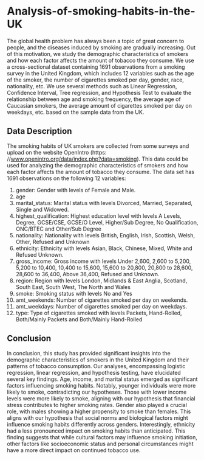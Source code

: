 # Analysis-of-smoking-habits-in-the-UK
The global health problem has always been a topic of great concern to people, and the diseases induced 
by smoking are gradually increasing. Out of this motivation, we study the demographic 
characteristics of smokers and how each factor affects the amount of tobacco they consume. We use a 
cross-sectional dataset containing 1691 observations from a smoking survey in the United Kingdom, 
which includes 12 variables such as the age of the smoker, the number of cigarettes smoked per day, 
gender, race, nationality, etc. We use several methods such as Linear Regression, Confidence 
Interval, Tree regression, and Hypothesis Test to evaluate the relationship between age and smoking 
frequency, the average age of Caucasian smokers, the average amount of cigarettes smoked per day on 
weekdays, etc. based on the sample data from the UK. 

## Data Description
The smoking habits of UK smokers are collected from some surveys and upload on the website OpenIntro 
(https: //www.openintro.org/data/index.php?data=smoking). This data could be used for analyzing the 
demographic characteristics of smokers and how each factor affects the amount of tobacco they consume. 
The data set has 1691 observations on the following 12 variables: 
1. gender: Gender with levels of Female and Male.
2. age
3. marital_status: Marital status with levels Divorced, Married, Separated, Single and Widowed.
4. highest_qualification: Highest education level with levels A Levels, Degree, GCSE/CSE, 
GCSE/O Level, Higher/Sub Degree, No Qualification, ONC/BTEC and Other/Sub Degree
5. nationality: Nationality with levels British, English, Irish, Scottish, Welsh, Other, Refused and 
Unknown 
6. ethnicity: Ethnicity with levels Asian, Black, Chinese, Mixed, White and Refused Unknown.
7. gross_income:
Gross income with levels Under 2,600, 2,600 to 5,200, 5,200 to 10,400, 10,400 to 15,600, 15,600 
to 20,800, 20,800 to 28,600, 28,600 to 36,400, Above 36,400, Refused and Unknown.
8. region: Region with levels London, Midlands & East Anglia, Scotland, South East, South West, 
The North and Wales
9. smoke: Smoking status with levels No and Yes
10. amt_weekends: Number of cigarettes smoked per day on weekends.
11. amt_weekdays: Number of cigarettes smoked per day on weekdays.
12. type: Type of cigarettes smoked with levels Packets, Hand-Rolled, Both/Mainly Packets and 
Both/Mainly Hand-Rolled

## Conclusion
In conclusion, this study has provided significant insights into the demographic characteristics of smokers 
in the United Kingdom and their patterns of tobacco consumption. Our analyses, encompassing logistic 
regression, linear regression, and hypothesis testing, have elucidated several key findings.
Age, income, and marital status emerged as significant factors influencing smoking habits. Notably, 
younger individuals were more likely to smoke, contradicting our hypotheses. Those with lower income 
levels were more likely to smoke, aligning with our hypothesis that financial stress contributes to higher 
smoking rates.
Gender also played a crucial role, with males showing a higher propensity to smoke than females. This 
aligns with our hypothesis that social norms and biological factors might influence smoking habits 
differently across genders.
Interestingly, ethnicity had a less pronounced impact on smoking habits than anticipated. This finding 
suggests that while cultural factors may influence smoking initiation, other factors like socioeconomic 
status and personal circumstances might have a more direct impact on continued tobacco use.
